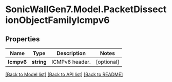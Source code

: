 # SonicWallGen7.Model.PacketDissectionObjectFamilyIcmpv6

## Properties

Name | Type | Description | Notes
------------ | ------------- | ------------- | -------------
**Icmpv6** | **string** | ICMPv6 header. | [optional] 

[[Back to Model list]](../README.md#documentation-for-models) [[Back to API list]](../README.md#documentation-for-api-endpoints) [[Back to README]](../README.md)

